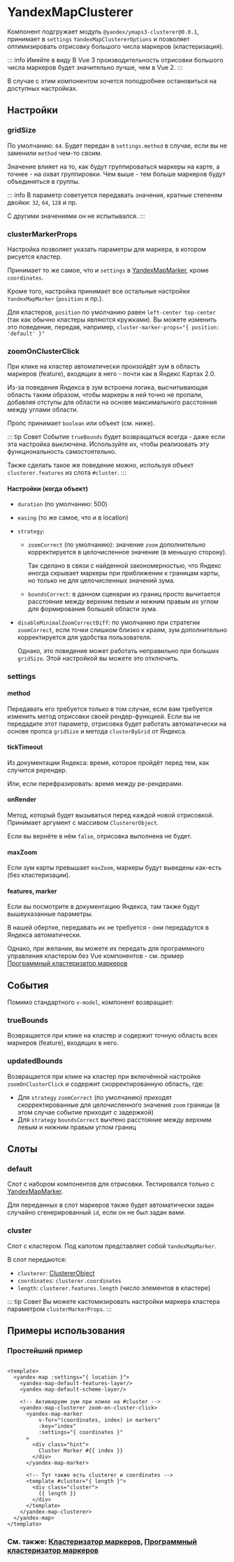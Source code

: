 # YandexMapClusterer

Компонент подгружает модуль `@yandex/ymaps3-clusterer@0.0.1`, принимает в `settings` `YandexMapClustererOptions` и
позволяет оптимизировать отрисовку большого числа
маркеров (кластеризация).

::: info Имейте в виду
В Vue 3 производительность отрисовки большого числа маркеров будет значительно лучше, чем в Vue 2.
:::

В случае с этим компонентом хочется поподробнее остановиться на доступных настройках.

## Настройки

### gridSize

По умолчанию: `64`. Будет передан в `settings.method` в случае, если вы не заменили `method` чем-то своим.

Значение влияет на то, как будут группироваться маркеры на карте, а точнее - на охват группировки. Чем выше - тем больше
маркеров будут объединяться в
группы.

::: info
В параметр советуется передавать значения, кратные степеням двойки: `32`, `64`, `128` и пр.

С другими значениями он не испытывался.
:::

### clusterMarkerProps

Настройка позволяет указать параметры для маркера, в котором рисуется кластер.

Принимает то же самое, что и `settings` в [YandexMapMarker](/components/marker), кроме `coordinates`.

Кроме того, настройка принимает все остальные настройки `YandexMapMarker` (`position` и пр.).

Для кластеров, `position` по умолчанию равен `left-center top-center` (так как обычно кластеры являются кружками). Вы можете изменить это поведение, передав, например, `cluster-marker-props="{ position: 'default' }"`

### zoomOnClusterClick

При клике на кластер автоматически произойдёт зум в область маркеров (feature), входящих в него - почти как в Яндекс Картах 2.0.

Из-за поведения Яндекса в зум встроена логика, высчитывающая область таким образом, чтобы маркеры в ней точно не пропали, добавляя отступы для области на основе максимального расстояния между углами области.

Пропс принимает `boolean` или объект (см. ниже).

::: tip Совет
Событие `trueBounds` будет возвращаться всегда - даже если эта настройка выключена. Используйте их, чтобы реализовать эту функциональность самостоятельно.

Также сделать такое же поведение можно, используя объект `clusterer.features` из слота `#cluster`.
:::

#### Настройки (когда объект)

- `duration` (по умолчанию: 500)
- `easing` (то же самое, что и в location)
- `strategy`:
    - `zoomCorrect` (по умолчанию): значение `zoom` дополнительно корректируется в целочисленное значение (в меньшую сторону).

      Так сделано в связи с найденной закономерностью, что Яндекс иногда скрывает маркеры при приближении к границам карты, но только не для целочисленных значений зума.
    - `boundsCorrect`: в данном сценарии из границ просто вычитается расстояние между верхним левым и нижним правым их углом для формирования большей области зума.
- `disableMinimalZoomCorrectDiff`: по умолчанию при стратегии `zoomCorrect`, если точки слишком близко к краям, зум дополнительно корректируется для удобства пользователя.

  Однако, это поведение может работать неправильно при больших `gridSize`. Этой настройкой вы можете это отключить.

### settings

#### method

Передавать его требуется только в том случае, если вам требуется изменить метод отрисовки своей рендер-функцией. Если вы
не передадите этот параметр, отрисовка будет работать автоматически на основе пропса `gridSize` и метода `clusterByGrid`
от Яндекса.

#### tickTimeout

Из документации Яндекса: время, которое пройдёт перед тем, как случится ререндер.

Или, если перефразировать: время между ре-рендерами.

#### onRender

Метод, который будет вызываться перед каждой новой отрисовкой. Принимает аргумент с массивом `ClustererObject`.

Если вы вернёте в нём `false`, отрисовка выполнена не будет.

#### maxZoom

Если зум карты превышает `maxZoom`, маркеры будут выведены как-есть (без кластеризации).

#### features, marker

Если вы посмотрите в документацию Яндекса, там также будут вышеуказанные параметры.

В нашей обертке, передавать их не требуется - они передадутся в Яндекса автоматически.

Однако, при желании, вы можете их передать для программного управления кластером без Vue компонентов - см. пример [Программный кластеризатор маркеров](/examples/objects/clusterer-program)

## События

Помимо стандартного `v-model`, компонент возвращает:

### trueBounds

Возвращается при клике на кластер и содержит точную область всех маркеров (feature), входящих в него.

### updatedBounds

Возвращается при клике на кластер при включённой настройке `zoomOnClusterClick` и содержит скорректированную область, где:

- Для `strategy` `zoomCorrect` (по умолчанию) приходят скорректированные для целочисленного значения `zoom` границы (в этом случае событие приходит с задержкой)
- Для `strategy` `boundsCorrect` вычтено расстояние между верхним левым и нижним правым углом границ

## Слоты

### default

Слот с набором компонентов для отрисовки. Тестировался только с [YandexMapMarker](/components/marker).

Для переданных в слот маркеров также будет автоматически задан случайно сгенерированный `id`, если он не был задан вами.

### cluster

Слот с кластером. Под капотом представляет собой `YandexMapMarker`.

В слот передаются:

- `clusterer`: [ClustererObject](https://yandex.ru/dev/jsapi30/doc/ru/ref/packages/clusterer/#ClustererObject)
- `coordinates`: `clusterer.coordinates`
- `length`: `clusterer.features.length` (число элементов в кластере)

::: tip Совет
Вы можете кастомизировать настройки маркера кластера параметром `clusterMarkerProps`.
:::

## Примеры использования

### Простейший пример

```vue

<template>
  <yandex-map :settings="{ location }">
    <yandex-map-default-features-layer/>
    <yandex-map-default-scheme-layer/>

    <!-- Активируем зум при клике на #cluster -->
    <yandex-map-clusterer zoom-on-cluster-click>
      <yandex-map-marker
          v-for="(coordinates, index) in markers"
          :key="index"
          :settings="{ coordinates }"
      >
        <div class="hint">
          Cluster Marker #{{ index }}
        </div>
      </yandex-map-marker>

      <!-- Тут также есть clusterer и coordinates -->
      <template #cluster="{ length }">
        <div class="cluster">
          {{ length }}
        </div>
      </template>
    </yandex-map-clusterer>
  </yandex-map>
</template>
```

### См. также: [Кластеризатор маркеров](/examples/objects/clusterer), [Программный кластеризатор маркеров](/examples/objects/clusterer-program)
